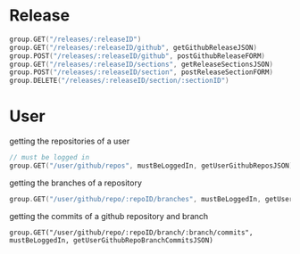# Release

```go
group.GET("/releases/:releaseID")
group.GET("/releases/:releaseID/github", getGithubReleaseJSON)
group.POST("/releases/:releaseID/github", postGithubReleaseFORM)
group.GET("/releases/:releaseID/sections", getReleaseSectionsJSON)
group.POST("/releases/:releaseID/section", postReleaseSectionFORM)
group.DELETE("/releases/:releaseID/section/:sectionID")
```

# User

getting the repositories of a user
```go
// must be logged in
group.GET("/user/github/repos", mustBeLoggedIn, getUserGithubReposJSON)
```

getting the branches of a repository
```go
group.GET("/user/github/repo/:repoID/branches", mustBeLoggedIn, getUserGithubRepoBranchesJSON)
```

getting the commits of a github repository and branch
```
group.GET("/user/github/repo/:repoID/branch/:branch/commits", mustBeLoggedIn, getUserGithubRepoBranchCommitsJSON)
```
